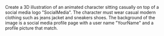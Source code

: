 Create a 3D illustration of an animated character sitting casually on top of a social media logo "SocialMedia". The character must wear casual modern clothing such as jeans jacket and sneakers shoes. The background of the image is a social media profile page with a user name "YourName" and a profile picture that match.
